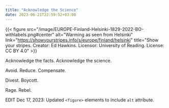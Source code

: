 ```yaml
---
title: "Acknowledge the Science"
date: 2023-06-21T22:59:52+03:00
---
```


{{< figure
src="/image/EUROPE-Finland-Helsinki-1829-2022-BO-withlabels.png#center" alt="Warming as seen from Helsinki" link="https://showyourstripes.info/s/europe/finland/helsinki" title="Show your stripes. Creator: Ed Hawkins. Licensor: University of Reading. License: CC BY 4.0" >}}

Acknowledge the facts. Acknowledge the science.

Avoid. Reduce. Compensate.

Divest. Boycott. 

Rage. Rebel.

EDIT Dec 17, 2023: Updated `<figure>` elements to include `alt` attribute.
